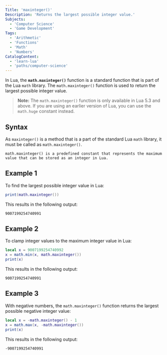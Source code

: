 ```yaml
---
Title: 'maxinteger()'
Description: 'Returns the largest possible integer value.'
Subjects:
  - 'Computer Science'
  - 'Game Development'
Tags:
  - 'Arithmetic'
  - 'Functions'
  - 'Math'
  - 'Numbers'
CatalogContent:
  - 'learn-lua'
  - 'paths/computer-science'
---
```


In Lua, the **`math.maxinteger()`** function is a standard function that is part of the Lua `math` library. The `math.maxinteger()` function is used to return the largest possible integer value.

> **Note:** The `math.maxinteger()` function is only available in Lua 5.3 and above. If you are using an earlier version of Lua, you can use the `math.huge` constant instead.


## Syntax

As `maxinteger()` is a method that is a part of the standard Lua `math` library, it must be called as `math.maxinteger()`.

```pseudo
math.maxinteger() is a predefined constant that represents the maximum value that can be stored as an integer in Lua.
```


## Example 1

To find the largest possible integer value in Lua:

```lua
print(math.maxinteger())
```

This results in the following output:

```shell
9007199254740991
```


## Example 2

To clamp integer values to the maximum integer value in Lua:

```lua
local x = 9007199254740992
x = math.min(x, math.maxinteger())
print(x)
```

This results in the following output:

```shell
9007199254740991
```


## Example 3

With negative numbers, the `math.maxinteger()` function returns the largest possible negative integer value:

```lua
local x = -math.maxinteger() - 1
x = math.max(x, -math.maxinteger())
print(x)
```

This results in the following output:

```shell
-9007199254740991
```